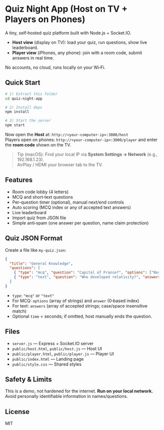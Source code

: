 # Quiz Night App (Host on TV + Players on Phones)

A tiny, self‑hosted quiz platform built with Node.js + Socket.IO. 
- **Host view** (display on TV): load your quiz, run questions, show live leaderboard.
- **Player view** (iPhones, any phone): join with a room code, submit answers in real time.

No accounts, no cloud, runs locally on your Wi‑Fi.

## Quick Start

```bash
# 1) Extract this folder
cd quiz-night-app

# 2) Install deps
npm install

# 3) Start the server
npm start
```
Now open the **Host** at: `http://<your-computer-ip>:3000/host`  
Players open on phones: `http://<your-computer-ip>:3000/player` and enter the **room code** shown on the TV.

> Tip (macOS): Find your local IP via **System Settings → Network** (e.g., 192.168.1.23).  
> AirPlay / HDMI your browser tab to the TV.

## Features
- Room code lobby (4 letters)
- MCQ and short‑text questions
- Per-question timer (optional), manual next/end controls
- Auto scoring (MCQ index or any of accepted text answers)
- Live leaderboard
- Import quiz from JSON file
- Simple anti‑spam (one answer per question, name claim protection)

## Quiz JSON Format
Create a file like `my-quiz.json`:

```json
{
  "title": "General Knowledge",
  "questions": [
    { "type": "mcq", "question": "Capital of France?", "options": ["Berlin","Paris","Rome","Madrid"], "answer": 1, "time": 20 },
    { "type": "text", "question": "Who developed relativity?", "answers": ["Einstein","Albert Einstein"], "time": 25 }
  ]
}
```

- `type`: `"mcq"` or `"text"`  
- For MCQ: `options` (array of strings) and `answer` (0‑based index)  
- For text: `answers` (array of accepted strings; case/space insensitive match)  
- Optional `time` = seconds; if omitted, host manually ends the question.

## Files
- `server.js` — Express + Socket.IO server
- `public/host.html`, `public/host.js` — Host UI
- `public/player.html`, `public/player.js` — Player UI
- `public/index.html` — Landing page
- `public/style.css` — Shared styles

## Safety & Limits
This is a demo, not hardened for the internet. **Run on your local network.**  
Avoid personally identifiable information in names/questions.

## License
MIT
